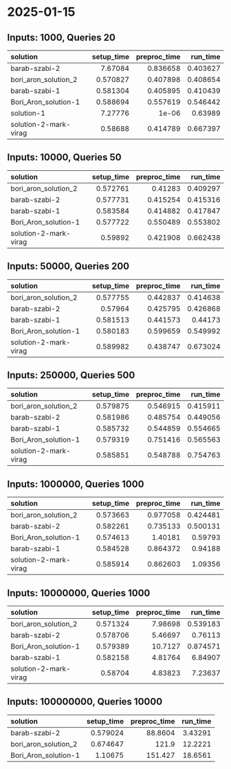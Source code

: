 # 2025-01-15

## Inputs: 1000, Queries 20

| solution              |   setup_time |   preproc_time |   run_time |
|:----------------------|-------------:|---------------:|-----------:|
| barab-szabi-2         |     7.67084  |       0.836658 |   0.403627 |
| bori_aron_solution_2  |     0.570827 |       0.407898 |   0.408654 |
| barab-szabi-1         |     0.581304 |       0.405895 |   0.410439 |
| Bori_Aron_solution-1  |     0.588694 |       0.557619 |   0.546442 |
| solution-1            |     7.27776  |       1e-06    |   0.63989  |
| solution-2-mark-virag |     0.58688  |       0.414789 |   0.667397 |

## Inputs: 10000, Queries 50

| solution              |   setup_time |   preproc_time |   run_time |
|:----------------------|-------------:|---------------:|-----------:|
| bori_aron_solution_2  |     0.572761 |       0.41283  |   0.409297 |
| barab-szabi-2         |     0.577731 |       0.415254 |   0.415316 |
| barab-szabi-1         |     0.583584 |       0.414882 |   0.417847 |
| Bori_Aron_solution-1  |     0.577722 |       0.550489 |   0.553802 |
| solution-2-mark-virag |     0.59892  |       0.421908 |   0.662438 |

## Inputs: 50000, Queries 200

| solution              |   setup_time |   preproc_time |   run_time |
|:----------------------|-------------:|---------------:|-----------:|
| bori_aron_solution_2  |     0.577755 |       0.442837 |   0.414638 |
| barab-szabi-2         |     0.57964  |       0.425795 |   0.426868 |
| barab-szabi-1         |     0.581513 |       0.441573 |   0.44173  |
| Bori_Aron_solution-1  |     0.580183 |       0.599659 |   0.549992 |
| solution-2-mark-virag |     0.589982 |       0.438747 |   0.673024 |

## Inputs: 250000, Queries 500

| solution              |   setup_time |   preproc_time |   run_time |
|:----------------------|-------------:|---------------:|-----------:|
| bori_aron_solution_2  |     0.579875 |       0.546915 |   0.415911 |
| barab-szabi-2         |     0.581986 |       0.485754 |   0.449056 |
| barab-szabi-1         |     0.585732 |       0.544859 |   0.554665 |
| Bori_Aron_solution-1  |     0.579319 |       0.751416 |   0.565563 |
| solution-2-mark-virag |     0.585851 |       0.548788 |   0.754763 |

## Inputs: 1000000, Queries 1000

| solution              |   setup_time |   preproc_time |   run_time |
|:----------------------|-------------:|---------------:|-----------:|
| bori_aron_solution_2  |     0.573663 |       0.977058 |   0.424481 |
| barab-szabi-2         |     0.582261 |       0.735133 |   0.500131 |
| Bori_Aron_solution-1  |     0.574613 |       1.40181  |   0.59793  |
| barab-szabi-1         |     0.584528 |       0.864372 |   0.94188  |
| solution-2-mark-virag |     0.585914 |       0.862603 |   1.09356  |

## Inputs: 10000000, Queries 1000

| solution              |   setup_time |   preproc_time |   run_time |
|:----------------------|-------------:|---------------:|-----------:|
| bori_aron_solution_2  |     0.571324 |        7.98698 |   0.539183 |
| barab-szabi-2         |     0.578706 |        5.46697 |   0.76113  |
| Bori_Aron_solution-1  |     0.579389 |       10.7127  |   0.874571 |
| barab-szabi-1         |     0.582158 |        4.81764 |   6.84907  |
| solution-2-mark-virag |     0.58704  |        4.83823 |   7.23637  |

## Inputs: 100000000, Queries 10000

| solution             |   setup_time |   preproc_time |   run_time |
|:---------------------|-------------:|---------------:|-----------:|
| barab-szabi-2        |     0.579024 |        88.8604 |    3.43291 |
| bori_aron_solution_2 |     0.674647 |       121.9    |   12.2221  |
| Bori_Aron_solution-1 |     1.10675  |       151.427  |   18.6561  |